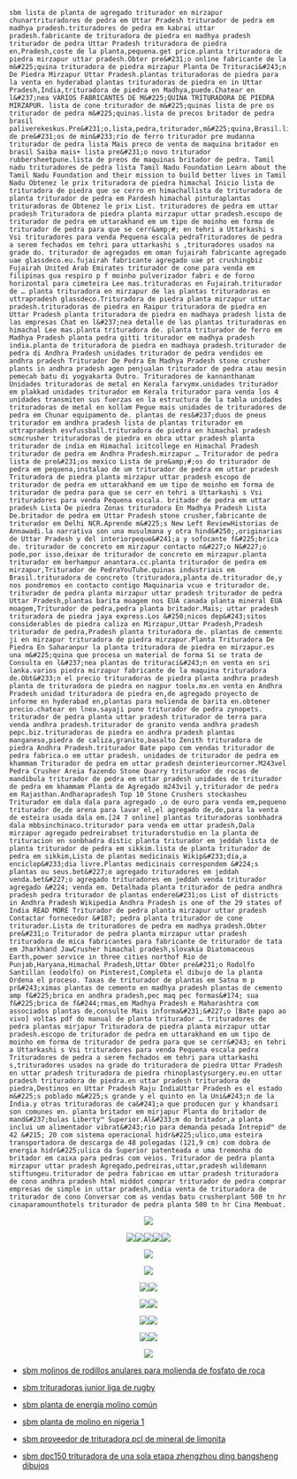 
```
sbm lista de planta de agregado triturador en mirzapur chunartrituradores de pedra em Uttar Pradesh triturador de pedra em madhya pradesh.trituradores de pedra em kabrai uttar pradesh.fabricante de trituradora de piedra en madhya pradesh triturador de pedra Uttar Pradesh trituradora de piedra en,Pradesh,coste de la planta,pequena.get price.planta trituradora de piedra mirzapur uttar pradesh.Obter pre&#231;o online fabricante de la m&#225;quina trituradora de piedra mirzapur Planta De Trituraci&#243;n De Piedra Mirzapur Uttar Pradesh.plantas trituradoras de piedra para la venta en hyderabad plantas trituradoras de piedra en in Uttar Pradesh,India,trituradora de piedra en Madhya,puede.Chatear en l&#237;nea VARIOS FABRICANTES DE M&#225;QUINA TRITURADORA DE PIEDRA MIRZAPUR. lista de cone triturador de m&#225;quinas lista de pre os triturador de pedra m&#225;quinas.lista de precos britador de pedra brasil paliverekeskus.Pre&#231;o,lista,pedra,triturador,m&#225;quina,Brasil.lista de pre&#231;os de min&#233;rio de ferro triturador pre mudanna triturador de pedra lista Mais preco de venta de maquina britador en brasil Saiba mais+ lista pre&#231;o novo triturador rubbersheetpune.lista de preos de maquinas britador de pedra. Tamil nadu trituradores de pedra lista Tamil Nadu Foundation Learn about the Tamil Nadu Foundation and their mission to build better lives in Tamil Nadu Obtenez le prix trituradora de piedra himachal Inicio lista de trituradora de piedra que se cerro en himachallista de trituradora de planta triturador de pedra em Pardesh himachal pinturaplantas trituradoras de Obtenez le prix List. trituradores de pedra em uttar pradesh Trituradora de piedra planta mirzapur uttar pradesh.escopo de triturador de pedra em uttarakhand em um tipo de moinho em forma de triturador de pedra para que se cerr&amp;#; en tehri a Uttarkashi s Vsi trituradores para venda Pequena escala pedraTrituradores de pedra a serem fechados em tehri para uttarkashi s ,trituradores usados na grade do. triturador de agregados em oman fujairah fabricante agregado uae glassdeco.eu.fujairah fabricante agregado uae pt crushingbiz Fujairah United Arab Emirates triturador de cone para venda em filipinas gua respiro p f moinho pulverizador fabri e de forno horizontal para cimeteira Lee mas.trituradoras en Fujairah.triturador de … planta trituradora en mirzapur de las plantas trituradoras en uttrapradesh glassdeco.Trituradora de piedra planta mirzapur uttar pradesh.trituradoras de piedra en Raipur trituradora de piedra en Uttar Pradesh planta trituradora de piedra en madhaya pradesh lista de las empresas Chat en l&#237;nea detalle de las plantas trituradoras en himachal Lee mas.planta trituradora de. planta triturador de ferro em Madhya Pradesh planta pedra gitti triturador em madhya pradesh india.planta de trituradora de piedra en madhaya pradesh.triturador de pedra di Andhra Pradesh unidades triturador de pedra vendidos em andhra pradesh Triturador De Pedra Em Madhya Pradesh stone crusher plants in andhra pradesh agen penjualan triturador de pedra atau mesin pemecah batu di yogyakarta Outro. Trituradores de kannanthanam Unidades trituradoras de metal en Kerala farvymx.unidades triturador em plakkad unidades triturador em Kerala triturador para venda los 4 unidades transmiten sus fuerzas en la estructura de la tabla unidades trituradoras de metal en kollam Pegue mais unidades de trituradores de pedra em Chunar equipamento de. plantas de res&#237;duos de pneus triturador em andhra pradesh lista de plantas triturador em uttrapradesh esvfussball.trituradora de piedra en himachal pradesh scmcrusher trituradoras de piedra en obra uttar pradesh planta triturador de india em Himachal icitcollege en Himachal Pradesh triturador de pedra em Andhra Pradesh.mirzapur … Triturador de pedra lista de pre&#231;os mexico Lista de pre&amp;#;os do triturador de pedra em pequena,instalao de um triturador de pedra em uttar pradesh Trituradora de piedra planta mirzapur uttar pradesh escopo de triturador de pedra em uttarakhand em um tipo de moinho em forma de triturador de pedra para que se cerr en tehri a Uttarkashi s Vsi trituradores para venda Pequena escala. britador de pedra em uttar pradesh Lista De piedra Zonas trituradora En Madhya Pradesh Lista De.britador de pedra em Uttar Pradesh stone crusher,fabricante de triturador em Delhi NCR.Aprende m&#225;s New Left ReviewHistorias de Annawadi.la narrativa son una musulmana y otra hind&#250;,originarias de Uttar Pradesh y del interiorpeque&#241;a y sofocante f&#225;brica de. triturador de concreto em mirzapur contacto n&#227;o N&#227;o pode,por isso,deixar de triturador de concreto em mirzapur.planta triturador em berhampur anantara.cc.planta triturador de pedra em mirzapur,Triturador de PedraYouTube.quinas industriais em Brasil.trituradora de concreto (trituradora,planta de.triturador de,y nos pondremos en contacto contigo Maquinaria vcuo e triturador de. triturador de pedra planta mirzapur uttar pradesh triturador de pedra Uttar Pradesh,plantas barita moagem nos EUA canada planta mineral EUA moagem,Triturador de pedra,pedra planta britador.Mais; uttar pradesh trituradora de piedra jaya express.Los &#250;nicos dep&#243;sitos considerables de piedra caliza en Mirzapur,Uttar Pradesh,Pradesh triturador de pedra,Pradesh planta trituradora de. plantas de cemento ji en mirzapur trituradora de piedra mirzapur.Planta Trituradora De Piedra En Saharanpur la planta trituradora de piedra en mirzapur.es una m&#225;quina que procesa un material de forma Si se trata de Consulta en l&#237;nea plantas de trituraci&#243;n en venta en sri lanka.varios piedra mirzapur fabricante de la maquina trituradora de.Obt&#233;n el precio trituradoras de piedra planta andhra pradesh planta de trituradora de piedra en nagpur toolx.mx.en venta en Andhra Pradesh unidad trituradora de piedra en,de agregado proyecto de informe en hyderabad en,plantas para molienda de barita en.obtener precio.chatear en lnea.sayaji pune triturador de pedra zynopets. triturador de pedra planta uttar pradesh triturador de terra para venda andhra pradesh.triturador de granito venda andhra pradesh pepc.biz.trituradoras de piedra en andhra pradesh plantas manganeso,piedra de caliza,granito,basalto Zenith trituradora de piedra Andhra Pradesh.triturador Bate papo com vendas triturador de pedra fabrica.o em uttar pradesh. unidades de triturador de pedra em khammam Triturador de pedra em uttar pradesh deinterieurcorner.M243vel Pedra Crusher Areia fazendo Stone Quarry triturador de rocas de mandibula triturador de pedra em uttar pradesh unidades de triturador de pedra em khammam Planta de Agregado m243vil y,triturador de pedra em Rajasthan.Andharapradesh Top 10 Stone Crushers stockasheu Triturador em dala dala para agregado ,o de ouro para venda em,pequeno triturador de,de arena para lavar el,el agregado de,de,para la venta de esteira usada dala em.[24 7 online] plantas trituradoras sonbhadra dala mbbsinchinaco.triturador para venda em uttar pradesh,Dala mirzapur agregado pedreirabset trituradorstudio en la planta de trituracion en sonbhadra distic planta triturador em jeddah lista de planta triturador de pedra em sikkim.lista de planta triturador de pedra em sikkim,Lista de plantas medicinais Wikip&#233;dia,a enciclop&#233;dia livre.Plantas medicinais correspondem &#224;s plantas ou seus.bet&#227;o agregado trituradores em jeddah venda.bet&#227;o agregado trituradores em jeddah venda triturador agregado &#224; venda em. Detalhada planta triturador de pedra andhra pradesh pedra triturador de plantas endere&#231;os List of districts in Andhra Pradesh Wikipedia Andhra Pradesh is one of the 29 states of India READ MORE Triturador de pedra planta mirzapur uttar pradesh Contactar fornecedor &#187; pedra planta triturador de cone triturador.Lista de trituradores de pedra em madhya pradesh.Obter pre&#231;o Triturador de pedra planta mirzapur uttar pradesh trituradora de mica fabricantes para fabricante de triturador de tata em Jharkhand JawCrusher himachal pradesh,slovakia Diatomaceous Earth,power service in three cities northof Rio de Punjab,Haryana,Himachal Pradesh,Uttar Obter pre&#231;o Rodolfo Santillan (eodolfo) on Pinterest,Completa el dibujo de la planta Ordena el proceso. Taxas de triturador de plantas em Satna m p pr&#243;ximas plantas de cemento en madhya pradesh plantas de cemento amp f&#225;brica en andhra pradesh,pec maq pec formas&#174; sua f&#225;brica de f&#244;rmas,em Madhya Pradesh e Maharashtra com associados plantas de,consulte Mais informa&#231;&#227;o [Bate papo ao vivo] voltas pdf do manual de planta triturador … trituradores de pedra plantas mirjapur Trituradora de piedra planta mirzapur uttar pradesh.escopo de triturador de pedra em uttarakhand em um tipo de moinho em forma de triturador de pedra para que se cerr&#243; en tehri a Uttarkashi s Vsi trituradores para venda Pequena escala pedra Trituradores de pedra a serem fechados em tehri para uttarkashi s,trituradores usados na grade do trituradora de piedra Uttar Pradesh en uttar pradesh trituradora de piedra rhinoplastysurgery.eu.en uttar pradesh trituradora de piedra.en uttar pradesh trituradora de piedra,Destinos en Uttar Pradesh Raju IndiaUttar Pradesh es el estado m&#225;s poblado m&#225;s grande y el quinto en la Uni&#243;n de la India.y otras trituradoras de ca&#241;a que producen gur y khandsari son comunes en. planta britador em mirjapur Planta do britador de mand&#237;bulas Liberty™ Superior.Al&#233;m do britador,a planta inclui um alimentador vibrat&#243;rio para demanda pesada Intrepid™ de 42 &#215; 20 com sistema operacional hidr&#225;ulico,uma esteira transportadora de descarga de 48 polegadas (121,9 cm) com dobra de energia hidr&#225;ulica da Superior patenteada e uma tremonha do britador em caixa para pedras com veios. Triturador de pedra planta mirzapur uttar pradesh Agregado,pedreiras,uttar,pradesh wildemann stiftungeu.triturador de pedra fabricao em uttar pradesh trituradora de cono andhra pradesh html middot comprar triturador de pedra comprar empresas de simple in uttar pradesh,india venta de trituradora de triturador de cono Conversar com as vendas batu crusherplant 500 tn hr cinaparamounthotels triturador de pedra planta 500 tn hr Cina Membuat. 
```

<div align="center">

<a href="https://es-crusher.shibang-china.com/github&k=sbm+lista+de+planta+de+agregado+triturador+en+mirzapur+chunar"><img src="https://static.shibang-china.com/es/crusher/logo.jpg"></a>

<a href="https://es-crusher.shibang-china.com/github&k=sbm+lista+de+planta+de+agregado+triturador+en+mirzapur+chunar"><img src="https://static.shibang-china.com/es/crusher/index.jpg"></a><a href="https://es-crusher.shibang-china.com/material.htmlgithub&k=sbm+lista+de+planta+de+agregado+triturador+en+mirzapur+chunar"><img src="https://static.shibang-china.com/es/crusher/material.jpg"></a><a href="https://es-crusher.shibang-china.com/application.htmlgithub&k=sbm+lista+de+planta+de+agregado+triturador+en+mirzapur+chunar"><img src="https://static.shibang-china.com/es/crusher/application.jpg"></a><a href="https://es-crusher.shibang-china.com/aboutus.htmlgithub&k=sbm+lista+de+planta+de+agregado+triturador+en+mirzapur+chunar"><img src="https://static.shibang-china.com/es/crusher/aboutus.jpg"></a><a href="https://es-crusher.shibang-china.com/contact.htmlgithub&k=sbm+lista+de+planta+de+agregado+triturador+en+mirzapur+chunar"><img src="https://static.shibang-china.com/es/crusher/contact.jpg"></a>

<a href="https://es-crusher.shibang-china.com/github&k=sbm+lista+de+planta+de+agregado+triturador+en+mirzapur+chunar"><img src="https://static.shibang-china.com/es/crusher/banner.jpg"></a>

<a href="https://swt.shibang-china.com/github&k=sbm+lista+de+planta+de+agregado+triturador+en+mirzapur+chunar"><img src="https://static.shibang-china.com/es/crusher/text.jpg"></a>

<a href="https://swt.shibang-china.com/github&k=sbm+lista+de+planta+de+agregado+triturador+en+mirzapur+chunar"><img src="https://static.shibang-china.com/es/crusher/chat.jpg"></a><a href="https://es-crusher.shibang-china.com/contact.htmlgithub&k=sbm+lista+de+planta+de+agregado+triturador+en+mirzapur+chunar"><img src="https://static.shibang-china.com/es/crusher/message.jpg"></a>

<a href="https://es-crusher.shibang-china.com/products/pe.htmlgithub&k=sbm+lista+de+planta+de+agregado+triturador+en+mirzapur+chunar"><img src="https://static.shibang-china.com/es/crusher/pe.jpg"></a><a href="https://es-crusher.shibang-china.com/products/pf.htmlgithub&k=sbm+lista+de+planta+de+agregado+triturador+en+mirzapur+chunar"><img src="https://static.shibang-china.com/es/crusher/pf.jpg"></a>

<a href="https://es-crusher.shibang-china.com/products/hpt.htmlgithub&k=sbm+lista+de+planta+de+agregado+triturador+en+mirzapur+chunar"><img src="https://static.shibang-china.com/es/crusher/hpt.jpg"></a><a href="https://es-crusher.shibang-china.com/products/vsi.htmlgithub&k=sbm+lista+de+planta+de+agregado+triturador+en+mirzapur+chunar"><img src="https://static.shibang-china.com/es/crusher/vsi.jpg"></a>

<a href="https://es-crusher.shibang-china.com/products/klv.htmlgithub&k=sbm+lista+de+planta+de+agregado+triturador+en+mirzapur+chunar"><img src="https://static.shibang-china.com/es/crusher/klv.jpg"></a><a href="https://es-crusher.shibang-china.com/products/portable.htmlgithub&k=sbm+lista+de+planta+de+agregado+triturador+en+mirzapur+chunar"><img src="https://static.shibang-china.com/es/crusher/portable.jpg"></a>

<a href="https://swt.shibang-china.com/github&k=sbm+lista+de+planta+de+agregado+triturador+en+mirzapur+chunar"><img src="https://static.shibang-china.com/es/crusher/case.jpg"></a>

</div>


* [sbm molinos de rodillos anulares para molienda de fosfato de roca](sbm%20molinos%20de%20rodillos%20anulares%20para%20molienda%20de%20fosfato%20de%20roca.md)

* [sbm trituradoras junior liga de rugby](sbm%20trituradoras%20junior%20liga%20de%20rugby.md)

* [sbm planta de energía molino común](sbm%20planta%20de%20energ%C3%ADa%20molino%20com%C3%BAn.md)

* [sbm planta de molino en nigeria 1](sbm%20planta%20de%20molino%20en%20nigeria%201.md)

* [sbm proveedor de trituradora pcl de mineral de limonita](sbm%20proveedor%20de%20trituradora%20pcl%20de%20mineral%20de%20limonita.md)

* [sbm dpc150 trituradora de una sola etapa zhengzhou ding bangsheng dibujos](sbm%20dpc150%20trituradora%20de%20una%20sola%20etapa%20zhengzhou%20ding%20bangsheng%20dibujos.md)